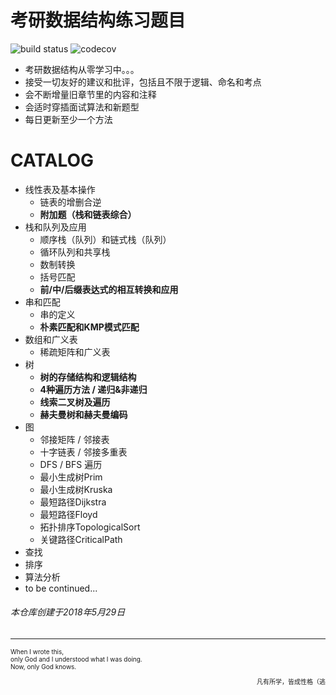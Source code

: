 <!--
@Author: XU BAI
@Date:   29/05/18
@Filename: README.md
@Last modified by:   XU BAI
@Last modified time: 15/06/18
@Copyright: All Rights Reserved.
-->
# 考研数据结构练习题目
![build status](https://travis-ci.org/travis-ci/travis-web.svg?branch=master)     ![codecov](https://codecov.io/gh/trekhleb/javascript-algorithms/branch/master/graph/badge.svg)

* 考研数据结构从零学习中。。。
* 接受一切友好的建议和批评，包括且不限于逻辑、命名和考点
* 会不断增量旧章节里的内容和注释
* 会适时穿插面试算法和新题型
* 每日更新至少一个方法

# CATALOG

* 线性表及基本操作
  * 链表的增删合逆
  * **附加题（栈和链表综合）**
* 栈和队列及应用
  * 顺序栈（队列）和链式栈（队列）
  * 循环队列和共享栈
  * 数制转换
  * 括号匹配
  * **前/中/后缀表达式的相互转换和应用**
* 串和匹配
  * 串的定义
  * **朴素匹配和KMP模式匹配**
* 数组和广义表
  * 稀疏矩阵和广义表
* 树
  * **树的存储结构和逻辑结构**
  * **4种遍历方法 / 递归&非递归**
  * **线索二叉树及遍历**
  * **赫夫曼树和赫夫曼编码**
* 图
  * 邻接矩阵 / 邻接表
  * 十字链表 / 邻接多重表
  * DFS / BFS 遍历
  * 最小生成树Prim
  * 最小生成树Kruska
  * 最短路径Dijkstra
  * 最短路径Floyd
  * 拓扑排序TopologicalSort
  * 关键路径CriticalPath
* 查找
* 排序
* 算法分析
* to be continued...

###### 本仓库创建于2018年5月29日
---------
<font size=1 align="left">
When I wrote this,<br>
only God and I understood what I was doing.<br>
Now, only God knows.  
<p align="right" >凡有所学，皆成性格（逃</p>
</font>
